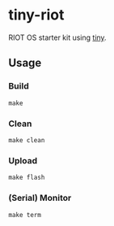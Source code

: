 # tiny-riot
RIOT OS starter kit using [tiny](https://github.com/ryanplusplus/tiny).

## Usage
### Build
```shell
make
```

### Clean
```shell
make clean
```

### Upload
```shell
make flash
```

### (Serial) Monitor
```shell
make term
```
